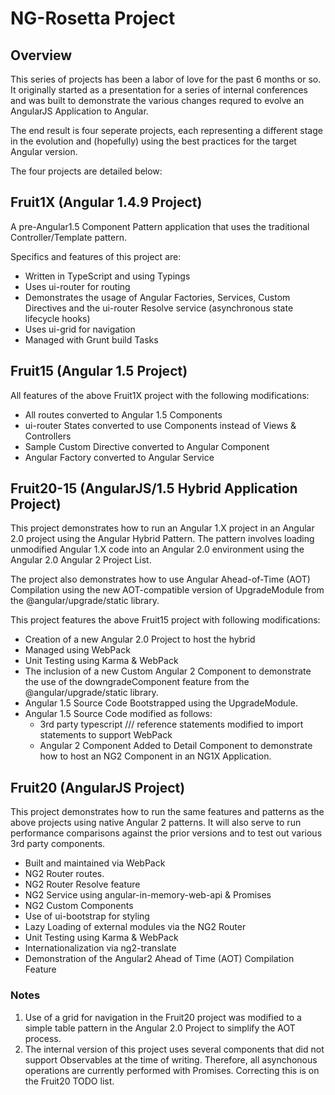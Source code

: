 # NG-Rosetta Project

## Overview
This series of projects has been a labor of love for the past 6 months or so. It originally started as a presentation for a series of internal conferences and was built to demonstrate the various changes requred to evolve an AngularJS Application to Angular.

The end result is four seperate projects, each representing a different stage in the evolution and (hopefully) using the best practices for the target Angular version.

The four projects are detailed below: 
## Fruit1X (Angular 1.4.9 Project)
A pre-Angular1.5 Component Pattern application that uses the traditional Controller/Template pattern.

Specifics and features of this project are:
* Written in TypeScript and using Typings
* Uses ui-router for routing
* Demonstrates the usage of Angular Factories, Services, Custom Directives and the ui-router Resolve service (asynchronous state lifecycle hooks)
* Uses ui-grid for navigation
* Managed with Grunt build Tasks
 
## Fruit15 (Angular 1.5 Project)
All features of the above Fruit1X project with the following modifications:
* All routes converted to Angular 1.5 Components
* ui-router States converted to use Components instead of Views & Controllers
* Sample Custom Directive converted to Angular Component
* Angular Factory converted to Angular Service
 
## Fruit20-15 (AngularJS/1.5 Hybrid Application Project)
This project demonstrates how to run an Angular 1.X project in an Angular 2.0 project using the 
Angular Hybrid Pattern. The pattern involves loading unmodified Angular 1.X code into an Angular 2.0 environment using the Angular 2.0 Angular 2 Project List.
 
The project also demonstrates how to use Angular Ahead-of-Time (AOT) Compilation using the new AOT-compatible version of UpgradeModule from the @angular/upgrade/static library.

This project features the above Fruit15 project with following modifications:
* Creation of a new Angular 2.0 Project to host the hybrid
* Managed using WebPack
* Unit Testing using Karma & WebPack
* The inclusion of a new Custom Angular 2 Component to demonstrate the use of the downgradeComponent feature from the @angular/upgrade/static library.
* Angular 1.5 Source Code Bootstrapped using the UpgradeModule.
* Angular 1.5 Source Code modified as follows:
    * 3rd party typescript /// reference statements modified to import statements to support WebPack
    * Angular 2 Component Added to Detail Component to demonstrate how to host an NG2 Component in an NG1X Application.
 
## Fruit20 (AngularJS Project)
This project demonstrates how to run the same features and patterns as the above projects using native Angular 2 patterns. It will also serve to run performance comparisons against the prior versions and to test out various 3rd party components.
 
* Built and maintained via WebPack
* NG2 Router routes.
* NG2 Router Resolve feature
* NG2 Service using angular-in-memory-web-api & Promises
* NG2 Custom Components
* Use of ui-bootstrap for styling
* Lazy Loading of external modules via the NG2 Router
* Unit Testing using Karma & WebPack
* Internationalization via ng2-translate
* Demonstration of the Angular2 Ahead of Time (AOT) Compilation Feature

### Notes
1. Use of a grid for navigation in the Fruit20 project was modified to a simple table pattern in the Angular 2.0 Project to simplify the AOT process.
2. The internal version of this project uses several components that did not support Observables at the time of writing. Therefore, all asynchonous operations are currently performed with Promises. Correcting this is on the Fruit20 TODO list.